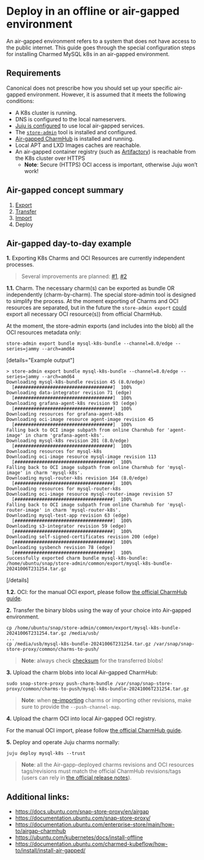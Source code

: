 # Deploy in an offline or air-gapped environment

An air-gapped environment refers to a system that does not have access to the public internet.
This guide goes through the special configuration steps for installing Charmed MySQL k8s in an air-gapped environment.

## Requirements

Canonical does not prescribe how you should set up your specific air-gapped environment. However, it is assumed that it meets the following conditions:

* A K8s cluster is running.
* DNS is configured to the local nameservers.
* [Juju is configured](https://documentation.ubuntu.com/enterprise-store/main/how-to/airgap-charmhub/#configure-juju) to use local air-gapped services.
* The [`store-admin`](https://snapcraft.io/store-admin) tool is installed and configured.
* [Air-gapped CharmHub](https://documentation.ubuntu.com/enterprise-store/main/how-to/airgap-charmhub) is installed and running.
* Local APT and LXD Images caches are reachable.
* An air-gapped container registry (such as [Artifactory](https://jfrog.com/artifactory/)) is reachable from the K8s cluster over HTTPS
  *  **Note**: Secure (HTTPS) OCI access is important, otherwise Juju won’t work!

## Air-gapped concept summary

1. [Export](https://documentation.ubuntu.com/enterprise-store/main/how-to/airgap-charmhub/#export-packages)
2. [Transfer](https://en.wikipedia.org/wiki/Air_gap_(networking))
3. [Import](https://documentation.ubuntu.com/enterprise-store/main/how-to/airgap-charmhub/#import-packages)
4. Deploy 

## Air-gapped day-to-day example

**1.** Exporting K8s Charms and OCI Resources are currently independent processes.
> Several improvements are planned:  [#1](https://warthogs.atlassian.net/browse/PF-5369), [#2](https://warthogs.atlassian.net/browse/PF-5185)

**1.1.** Charm. The necessary charm(s) can be exported as bundle OR independently (charm-by-charm). The special store-admin tool is designed to simplify the process. At the moment exporting of Charms and OCI resources are separated, but in the future the `store-admin export` [could](https://documentation.ubuntu.com/enterprise-store/main/how-to/airgap-charmhub/#export-charms) export all necessary OCI resource(s)) from official CharmHub.

At the moment, the store-admin exports (and includes into the blob) all the OCI resources metadata only:
```shell
store-admin export bundle mysql-k8s-bundle --channel=8.0/edge --series=jammy --arch=amd64
```

[details="Example output"]

```shell
> store-admin export bundle mysql-k8s-bundle --channel=8.0/edge --series=jammy --arch=amd64
Downloading mysql-k8s-bundle revision 45 (8.0/edge)
  [####################################]  100%
Downloading data-integrator revision 71 (edge)
  [####################################]  100%          
Downloading grafana-agent-k8s revision 93 (edge)
  [####################################]  100%          
Downloading resources for grafana-agent-k8s
Downloading oci-image resource agent-image revision 45
  [####################################]  100%
Falling back to OCI image subpath from online Charmhub for 'agent-image' in charm 'grafana-agent-k8s'.
Downloading mysql-k8s revision 201 (8.0/edge)
  [####################################]  100%          
Downloading resources for mysql-k8s
Downloading oci-image resource mysql-image revision 113
  [####################################]  100%
Falling back to OCI image subpath from online Charmhub for 'mysql-image' in charm 'mysql-k8s'.
Downloading mysql-router-k8s revision 164 (8.0/edge)
  [####################################]  100%          
Downloading resources for mysql-router-k8s
Downloading oci-image resource mysql-router-image revision 57
  [####################################]  100%
Falling back to OCI image subpath from online Charmhub for 'mysql-router-image' in charm 'mysql-router-k8s'.
Downloading mysql-test-app revision 63 (edge)
  [####################################]  100%          
Downloading s3-integrator revision 59 (edge)
  [####################################]  100%          
Downloading self-signed-certificates revision 200 (edge)
  [####################################]  100%          
Downloading sysbench revision 78 (edge)
  [####################################]  100%          
Successfully exported charm bundle mysql-k8s-bundle: /home/ubuntu/snap/store-admin/common/export/mysql-k8s-bundle-20241006T231254.tar.gz

```

[/details]

**1.2.** OCI: for the manual OCI export, please follow [the official CharmHub guide](https://documentation.ubuntu.com/enterprise-store/main/how-to/airgap-charmhub/#export-oci-images).

**2.** Transfer the binary blobs using the way of your choice into Air-gapped environment.

```shell
cp /home/ubuntu/snap/store-admin/common/export/mysql-k8s-bundle-20241006T231254.tar.gz /media/usb/
...
cp /media/usb/mysql-k8s-bundle-20241006T231254.tar.gz /var/snap/snap-store-proxy/common/charms-to-push/
```
> **Note**: always check [checksum](https://en.wikipedia.org/wiki/Checksum) for the transferred blobs!

**3.** Upload the charm blobs into local Air-gapped CharmHub:
```shell
sudo snap-store-proxy push-charm-bundle /var/snap/snap-store-proxy/common/charms-to-push/mysql-k8s-bundle-20241006T231254.tar.gz
```
> **Note**: when [re-importing](https://documentation.ubuntu.com/enterprise-store/main/how-to/airgap-charmhub/#import-packages) charms or importing other revisions, make sure to provide the `--push-channel-map`.

**4.** Upload the charm OCI into local Air-gapped OCI registry.

For the manual OCI import, please follow [the official CharmHub guide](https://documentation.ubuntu.com/enterprise-store/main/how-to/airgap-charmhub/#import-packages).

**5.** Deploy and operate Juju charms normally:

```shell
juju deploy mysql-k8s --trust
```
> **Note**: all the Air-gapp-deployed charms revisions and OCI resources tags/revisions must match the official CharmHub revisions/tags (users can rely in [the official release notes](/reference/releases)).

## Additional links:

* https://docs.ubuntu.com/snap-store-proxy/en/airgap
* https://documentation.ubuntu.com/snap-store-proxy/
* https://documentation.ubuntu.com/enterprise-store/main/how-to/airgap-charmhub
* https://ubuntu.com/kubernetes/docs/install-offline
* https://documentation.ubuntu.com/charmed-kubeflow/how-to/install/install-air-gapped/


